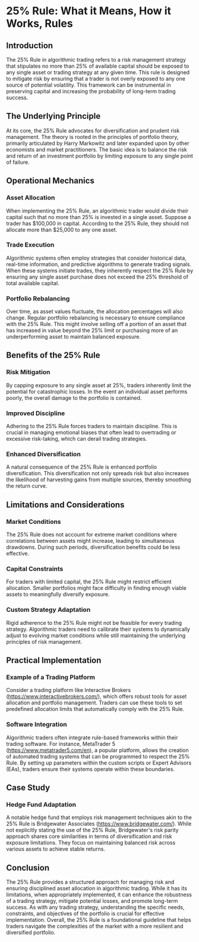 # 25% Rule: What it Means, How it Works, Rules

## Introduction
The 25% Rule in algorithmic trading refers to a risk management strategy that stipulates no more than 25% of available capital should be exposed to any single asset or trading strategy at any given time. This rule is designed to mitigate risk by ensuring that a trader is not overly exposed to any one source of potential volatility. This framework can be instrumental in preserving capital and increasing the probability of long-term trading success.

## The Underlying Principle
At its core, the 25% Rule advocates for diversification and prudent risk management. The theory is rooted in the principles of portfolio theory, primarily articulated by Harry Markowitz and later expanded upon by other economists and market practitioners. The basic idea is to balance the risk and return of an investment portfolio by limiting exposure to any single point of failure.

## Operational Mechanics

### Asset Allocation
When implementing the 25% Rule, an algorithmic trader would divide their capital such that no more than 25% is invested in a single asset. Suppose a trader has $100,000 in capital. According to the 25% Rule, they should not allocate more than $25,000 to any one asset.

### Trade Execution
Algorithmic systems often employ strategies that consider historical data, real-time information, and predictive algorithms to generate trading signals. When these systems initiate trades, they inherently respect the 25% Rule by ensuring any single asset purchase does not exceed the 25% threshold of total available capital.

### Portfolio Rebalancing
Over time, as asset values fluctuate, the allocation percentages will also change. Regular portfolio rebalancing is necessary to ensure compliance with the 25% Rule. This might involve selling off a portion of an asset that has increased in value beyond the 25% limit or purchasing more of an underperforming asset to maintain balanced exposure.

## Benefits of the 25% Rule

### Risk Mitigation
By capping exposure to any single asset at 25%, traders inherently limit the potential for catastrophic losses. In the event an individual asset performs poorly, the overall damage to the portfolio is contained.

### Improved Discipline
Adhering to the 25% Rule forces traders to maintain discipline. This is crucial in managing emotional biases that often lead to overtrading or excessive risk-taking, which can derail trading strategies.

### Enhanced Diversification
A natural consequence of the 25% Rule is enhanced portfolio diversification. This diversification not only spreads risk but also increases the likelihood of harvesting gains from multiple sources, thereby smoothing the return curve.

## Limitations and Considerations

### Market Conditions
The 25% Rule does not account for extreme market conditions where correlations between assets might increase, leading to simultaneous drawdowns. During such periods, diversification benefits could be less effective.

### Capital Constraints
For traders with limited capital, the 25% Rule might restrict efficient allocation. Smaller portfolios might face difficulty in finding enough viable assets to meaningfully diversify exposure.

### Custom Strategy Adaptation
Rigid adherence to the 25% Rule might not be feasible for every trading strategy. Algorithmic traders need to calibrate their systems to dynamically adjust to evolving market conditions while still maintaining the underlying principles of risk management.

## Practical Implementation

### Example of a Trading Platform
Consider a trading platform like Interactive Brokers (https://www.interactivebrokers.com/), which offers robust tools for asset allocation and portfolio management. Traders can use these tools to set predefined allocation limits that automatically comply with the 25% Rule.

### Software Integration
Algorithmic traders often integrate rule-based frameworks within their trading software. For instance, MetaTrader 5 (https://www.metatrader5.com/en), a popular platform, allows the creation of automated trading systems that can be programmed to respect the 25% Rule. By setting up parameters within the custom scripts or Expert Advisors (EAs), traders ensure their systems operate within these boundaries.

## Case Study

### Hedge Fund Adaptation
A notable hedge fund that employs risk management techniques akin to the 25% Rule is Bridgewater Associates (https://www.bridgewater.com/). While not explicitly stating the use of the 25% Rule, Bridgewater's risk parity approach shares core similarities in terms of diversification and risk exposure limitations. They focus on maintaining balanced risk across various assets to achieve stable returns.

## Conclusion
The 25% Rule provides a structured approach for managing risk and ensuring disciplined asset allocation in algorithmic trading. While it has its limitations, when appropriately implemented, it can enhance the robustness of a trading strategy, mitigate potential losses, and promote long-term success. As with any trading strategy, understanding the specific needs, constraints, and objectives of the portfolio is crucial for effective implementation. Overall, the 25% Rule is a foundational guideline that helps traders navigate the complexities of the market with a more resilient and diversified portfolio.